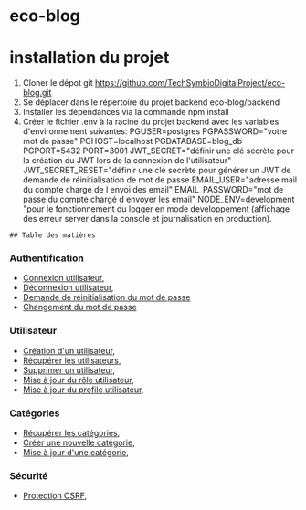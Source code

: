 # eco-blog

# installation du projet 
  1. Cloner le dépot git https://github.com/TechSymbioDigitalProject/eco-blog.git
  2. Se déplacer dans le répertoire du projet backend eco-blog/backend
  3. Installer les dépendances via la commande npm install
  4. Créer le fichier .env à la racine du projet backend avec les variables d'environnement suivantes: 
    PGUSER=postgres
    PGPASSWORD="votre mot de passe"
    PGHOST=localhost
    PGDATABASE=blog_db
    PGPORT=5432
    PORT=3001 
    JWT_SECRET="définir une clé secrète pour la création du JWT lors de la connexion de l'utilisateur"
    JWT_SECRET_RESET="définir une clé secrète pour générer un JWT de demande de réinitialisation de mot de passe
    EMAIL_USER="adresse mail du compte chargé de l envoi des email"
    EMAIL_PASSWORD="mot de passe du compte chargé d envoyer les email"
    NODE_ENV=development "pour le fonctionnement du logger en mode developpement (affichage des erreur server dans la console et journalisation en production). 
    


    ## Table des matières

### Authentification
- [Connexion utilisateur](./backend/docs/auth/login.md),
- [Déconnexion utilisateur](./backend//docs/auth/logout.md),
- [Demande de réinitialisation du mot de passe](./backend//docs/auth/reset-password-request.md)
- [Changement du mot de passe](./backend//docs/auth/reset-password.md)


### Utilisateur
- [Création d'un utilisateur](./backend/docs/user/create-user.md),
- [Récupérer les utilisateurs](./backend/docs/user/get-all-users.md),
- [Supprimer un utilisateur](./backend/docs/user/delete-user.md),
- [Mise à jour du rôle utilisateur](./backend/docs/user/update-role.md),
- [Mise à jour du profile utilisateur](./backend/docs/user/update-profile.md),


### Catégories
- [Récupérer les catégories](./backend/docs/categorie/get-all-categories.md),
- [Créer une nouvelle catégorie](./backend/docs/categorie/create-category.md),
- [Mise à jour d'une catégorie](./backend/docs/categorie/update-category.md),




### Sécurité
- [Protection CSRF](./backend/docs/securite/csrf-token.md),